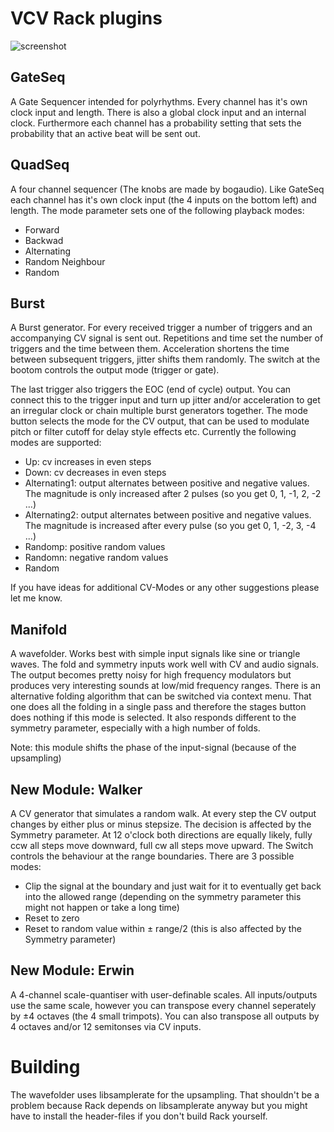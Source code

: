 # VCV Rack plugins

![screenshot](https://github.com/Aepelzen/AepelzensModules/blob/master/images/screenshot.png)

## GateSeq

A Gate Sequencer intended for polyrhythms. Every channel has it's own clock input and length. There is also a global clock input and an internal clock.
Furthermore each channel has a probability setting that sets the probability that an active beat will be sent out.

## QuadSeq

A four channel sequencer (The knobs are made by bogaudio). Like GateSeq each channel has it's own clock input (the 4 inputs on the bottom left) and length. The mode parameter sets one of the following playback modes:
* Forward
* Backwad
* Alternating
* Random Neighbour
* Random

## Burst

A Burst generator. For every received trigger a number of triggers and an accompanying CV signal is sent out.
Repetitions and time set the number of triggers and the time between them. Acceleration shortens the time between subsequent triggers, jitter shifts them randomly. The switch at the bootom controls the output mode (trigger or gate).

The last trigger also triggers the EOC (end of cycle) output. You can connect this to the trigger input and turn up jitter and/or acceleration to get an irregular clock or chain multiple burst generators together.
The mode button selects the mode for the CV output, that can be used to modulate pitch or filter cutoff for delay style effects etc. Currently the following modes are supported:
* Up: cv increases in even steps
* Down: cv decreases in even steps
* Alternating1: output alternates between positive and negative values. The magnitude is only increased after 2 pulses (so you get 0, 1, -1, 2, -2 ...)
* Alternating2: output alternates between positive and negative values. The magnitude is increased after every pulse (so you get 0, 1, -2, 3, -4 ...)
* Randomp: positive random values
* Randomn: negative  random values
* Random

If you have ideas for additional CV-Modes or any other suggestions please let me know.

## Manifold

A wavefolder. Works best with simple input signals like sine or triangle waves. The fold and symmetry inputs work well with CV and audio signals. The output becomes pretty noisy for high frequency modulators but produces very interesting sounds at low/mid frequency ranges. There is an alternative folding algorithm that can be switched via context menu. That one does all the folding in a single pass and therefore the stages button does nothing if this mode is selected. It also responds different to the symmetry parameter, especially with a high number of folds.

Note: this module shifts the phase of the input-signal (because of the upsampling)

## New Module: Walker

A CV generator that simulates a random walk. At every step the CV output changes by either plus or minus stepsize. The decision is affected by the Symmetry parameter. At 12 o'clock both directions are equally likely, fully ccw all steps move downward, full cw all steps move upward. The Switch controls the behaviour at the range boundaries. There are 3 possible modes:
* Clip the signal at the boundary and just wait for it to eventually get back into the allowed range (depending on the symmetry parameter this might not happen or take a long time)
* Reset to zero
* Reset to random value within ± range/2 (this is also affected by the Symmetry parameter)

## New Module: Erwin

A 4-channel scale-quantiser with user-definable scales. All inputs/outputs use the same scale, however you can transpose every channel seperately by ±4 octaves (the 4 small trimpots). You can also transpose all outputs by 4 octaves and/or 12 semitonses via CV inputs.

# Building

The wavefolder uses libsamplerate for the upsampling. That shouldn't be a problem because Rack depends on libsamplerate anyway but you might have to install the header-files if you don't build Rack yourself.
